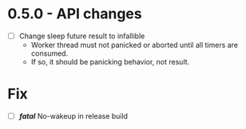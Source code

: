 # 0.5.0 - API changes

- [ ] Change sleep future result to infallible
  - Worker thread must not panicked or aborted until all timers are consumed.
  - If so, it should be panicking behavior, not result.

# Fix

- [ ] **_fatal_** No-wakeup in release build
